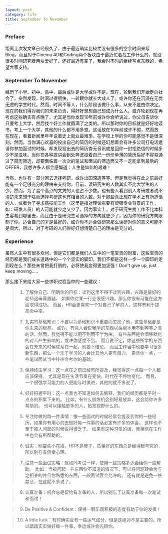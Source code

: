 ```yaml
---
layout: post
category: life
title: September To November
---
```


### Preface

距离上次发文章已经很久了，由于最近确实比较忙没有很多的空余时间来写Blog，而且对于Cinema 4D和Coding两个板块由于最近忙着找工作什么的，就没很多时间研究者两块爱好了。还好最近有空了，我会时不时的继续写点东西的，希望大家支持。

### September To November

经历了小学、初中、高中、最后或许是大学或许不是。现在，轮到我们开始走向社会了。突然发现，时间过得很快，一转眼你就长大成人了。或许你还在沉浸在无忧无虑的学生时代。然而，时间不等人，什么阶段该做什么事，从来不是由你决定。现在的我们得对我们的未来负责，得好好想想自己想成为什么人。或许轮到现在再考虑这些确实有点晚了，尤其是当你发现10年前或许你会听说过，你父母告诉你只要考上大学，然后找个好工作就圆满了之类的。所以那时你的目标就是好好地读书，考上一个大学，其他的什么都不用多想。这话放在10年前或许不假，然而放在现在，看着新闻里年年说着史上就业最难季，在学校上学的你可能感觉不是很深刻。然而，当你满心欢喜的投出自己的简历的时候还幻想着会有许多公司打电话邀请你参加面试的时候，却发现投出去的简历杳无音讯或是回你一封拒绝信的时候多少不是滋味。当你在各种宣讲会到处奔波投着自己一份份单薄的简历后好不容易通过了简历筛选，却要面临着一次次的笔试和面试的筛选而又不一定能拿到最后的OFFER，我想许多人都会感慨道：人生是如此的艰难！

当然，也许有一部分回去选择考研，或许出国深造等等。但是我觉得在此之前最好能有一个足够充分的理由来支持你。目前，读研究生的人数其实不比大学生的人少。然而，为了混个高点的文凭的人也占不少数。也有些人看到别人考研或者说不清楚未来想干啥而选择考研这也有相当的人数。对于那些真正想在学术上有所造诣的人，或者为了寻求高技能工作（这里是指对理论需要有很强专业背景的工作，如：研发人员）的人可能就少之又少了。因为事实上，对于研究生找工作不比本科生容易到哪里去，而且由于是研究生可选择的方向就更少了，因为你的研究方向限制了你。适合自己的才是最好的，或许你不适合做研究那么读研对你的意义可能不是很大。所以，对于考研的人们得好好想清楚自己的理由是充分的。

### Experience

虽然人生中有很多坎坷，但是它们都是我们人生中的一笔宝贵的财富，这些宝贵的经历都是我们成长道路中的一个个坚实的脚印。我们不都是这样一步一个脚印的走到现在么？那些未曾把我打倒的，必将使我变得更加坚强！Don't give up, just keep moving.....

那么接下来给大家一些求职过程当中的一些建议：
> 1. 了解你自己、明确你的目标：谈到这里不得不谈到兴趣，兴趣是最好的老师这毋庸置疑。
	 如果你对某一行业很感兴趣，那么你很有可能在这方面取得成功。
	 而且，HR会更喜欢一个对自己了解的人，这样有利于提高命中率。

> 2. 扎实的基础知识：不要以为基础知识不重要而忽视了他，这些基础都是你未来的根基。
	 或许，有些人会说我学的东西以后根本用不到等等之类的话。然而，我觉得不能以用不到而不学为由。
	 有些东西是会潜移默化的对人产生影响的，或许你感觉不到。
	 而且说不定，你这些所学的东西会在未来的时候联系在一起，别妄下结论。
	 而且工作当中也要学习很多新东西，那么一个乐于学习的人会比其他人更有潜力。
	 更具体一点，一些笔试面试当中往往会考你的基础。

> 3. 保持终生学习：这一点在之前已经有所提及，我觉得这一点每一个人都应该保持。
	 尤其是现在生活节奏在变快，时代在不停地变化。
	 而且，一个很强学习能力的人更能与时俱进，其他的就不多说了。

> 4. 好好把握平时：这一点我也不知道如何去解释，我们的经历都是平时一点点的积累下来的。
	 比如，有什么锻炼机会别轻易放弃，这会给你许多帮助的。
	 也可以接触更多的人，拓宽视野什么的。

> 5. 专注你做的每一件事情：像一些面试的时候经常会提及到你的一些经历，如果你有用心的去做好每一件事的话必定有许多的体会。
	 这样也不至于被人问起的时候说得很乏了。
	 如果有这种习惯的话，我相信在工作中也会有所帮助的。

> 6. 诚实：别耍些小花招，HR不是傻子，质量好的东西总是经得起考究的，所以别存有侥幸心理。

> 7. 注意一些面试策略：就如同考试一样，使用一些策略多少会给你一些帮助。
	 比如：当被问起一些东西你不知道的情况下，可以将问题转会为与之相关的并且你熟悉的东西，一般面试官会允许的。
	 还有就是避免一些禁忌，在这就不多说了。

> 8. 认真准备：机会总是留给有准备的人，所以别忘了认真准备每一次笔试和面试！

> 9. Be Positive & Confident：保持一颗乐观积极的态度有助于你的发挥！

> 10. A little luck：有时确实会有一些运气成分，但是这绝对不是主要的。所以踏踏实实做好每一件事，幸运或许会光顾你。
